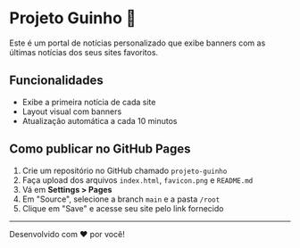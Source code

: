 # Projeto Guinho 🐶

Este é um portal de notícias personalizado que exibe banners com as últimas notícias dos seus sites favoritos.

## Funcionalidades
- Exibe a primeira notícia de cada site
- Layout visual com banners
- Atualização automática a cada 10 minutos

## Como publicar no GitHub Pages
1. Crie um repositório no GitHub chamado `projeto-guinho`
2. Faça upload dos arquivos `index.html`, `favicon.png` e `README.md`
3. Vá em **Settings > Pages**
4. Em "Source", selecione a branch `main` e a pasta `/root`
5. Clique em "Save" e acesse seu site pelo link fornecido

---

Desenvolvido com ❤️ por você!
